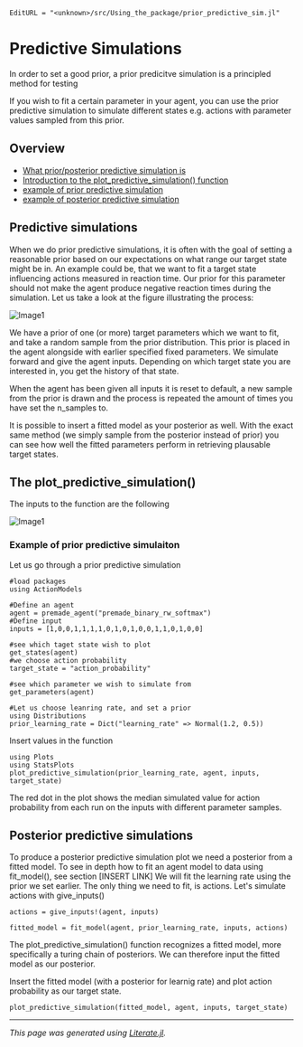 ```@meta
EditURL = "<unknown>/src/Using_the_package/prior_predictive_sim.jl"
```

# Predictive Simulations

In order to set a good prior, a prior predicitve simulation is a principled method for testing

If you wish to fit a certain parameter in your agent, you can use the prior predictive simulation to simulate different states e.g. actions with parameter values sampled from this prior.

## Overview

-  [What prior/posterior predictive simulation is](#Predictive-simulations)
 - [Introduction to the plot\_predictive\_simulation() function](#The-plot\_predictive\_simulation())
 - [example of prior predictive simulation](#Example-of-prior-predictive-simulaiton)
 - [example of posterior predictive simulation](#Posterior-predictive-simulations)

## Predictive simulations

When we do prior predictive simulations, it is often with the goal of setting a reasonable prior based on our expectations on what range our target state might be in. An example could be, that we want to fit a target state influencing actions measured in reaction time. Our prior for this parameter should not make the agent produce negative reaction times during the simulation.
Let us take a look at the figure illustrating the process:

![Image1](Using_the_package/images/predictive_sim.png)

We have a prior of one (or more) target parameters which we want to fit, and take a random sample from the prior distribution. This prior is placed in the agent alongside with earlier specified fixed parameters. We simulate forward and give the agent inputs. Depending on which target state you are interested in, you get the history of that state.

When the agent has been given all inputs it is reset to default, a new sample from the prior is drawn and the process is repeated the amount of times you have set the n_samples to.

It is possible to insert a fitted model as your posterior as well. With the exact same method (we simply sample from the posterior instead of prior) you can see how well the fitted parameters perform in retrieving plausable target states.

## The plot\_predictive\_simulation()

The inputs to the function are the following

![Image1](Using_the_package/images/plot_predictive_code.png)

### Example of prior predictive simulaiton
Let us go through a prior predictive simulation

````@example prior_predictive_sim
#load packages
using ActionModels

#Define an agent
agent = premade_agent("premade_binary_rw_softmax")
#Define input
inputs = [1,0,0,1,1,1,1,0,1,0,1,0,0,1,1,0,1,0,0]

#see which taget state wish to plot
get_states(agent)
#we choose action probability
target_state = "action_probability"

#see which parameter we wish to simulate from
get_parameters(agent)

#Let us choose leanring rate, and set a prior
using Distributions
prior_learning_rate = Dict("learning_rate" => Normal(1.2, 0.5))
````

Insert values in the function

````@example prior_predictive_sim
using Plots
using StatsPlots
plot_predictive_simulation(prior_learning_rate, agent, inputs, target_state)
````

The red dot in the plot shows the median simulated value for action probability from each run on the inputs with different parameter samples.

## Posterior predictive simulations

To produce a posterior predictive simulation plot we need a posterior from a fitted model. To see in depth how to fit an agent model to data using fit\_model(), see section [INSERT LINK]
We will fit the learning rate using the prior we set earlier.  The only thing we need to fit, is actions. Let's simulate actions with give\_inputs()

````@example prior_predictive_sim
actions = give_inputs!(agent, inputs)

fitted_model = fit_model(agent, prior_learning_rate, inputs, actions)
````

The plot\_predictive\_simulation() function recognizes a fitted model, more specifically a turing chain of posteriors. We can therefore input the fitted model as our posterior.

Insert the fitted model (with a posterior for learnig rate) and plot action probability as our target state.

````@example prior_predictive_sim
plot_predictive_simulation(fitted_model, agent, inputs, target_state)
````

---

*This page was generated using [Literate.jl](https://github.com/fredrikekre/Literate.jl).*

